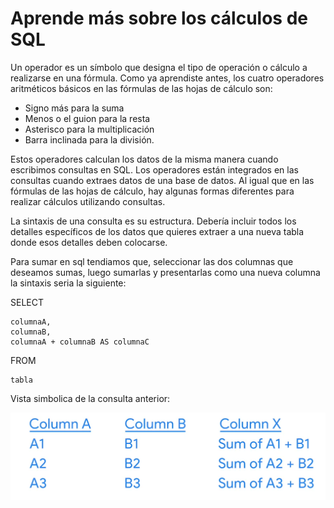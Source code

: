 # Aprende más sobre los cálculos de SQL

Un operador es un símbolo que designa el tipo de operación o cálculo a realizarse en una fórmula. Como ya aprendiste antes,
los cuatro operadores aritméticos básicos en las fórmulas de las hojas de cálculo son:

- Signo más para la suma
- Menos o el guion para la resta
- Asterisco para la multiplicación
- Barra inclinada para la división.

Estos operadores calculan los datos de la misma manera cuando escribimos consultas en SQL. Los operadores están integrados
en las consultas cuando extraes datos de una base de datos. Al igual que en las fórmulas de las hojas de cálculo, hay
algunas formas diferentes para realizar cálculos utilizando consultas.

La sintaxis de una consulta es su estructura. Debería incluir todos los detalles específicos de los datos que quieres
extraer a una nueva tabla donde esos detalles deben colocarse.

Para sumar en sql tendiamos que, seleccionar las dos columnas que deseamos sumas, luego sumarlas y presentarlas como una
nueva columna la sintaxis seria la siguiente:

SELECT

    columnaA,
    columnaB,
    columnaA + columnaB AS columnaC

FROM

    tabla

Vista simbolica de la consulta anterior:

![Alt text](image-1.png)
